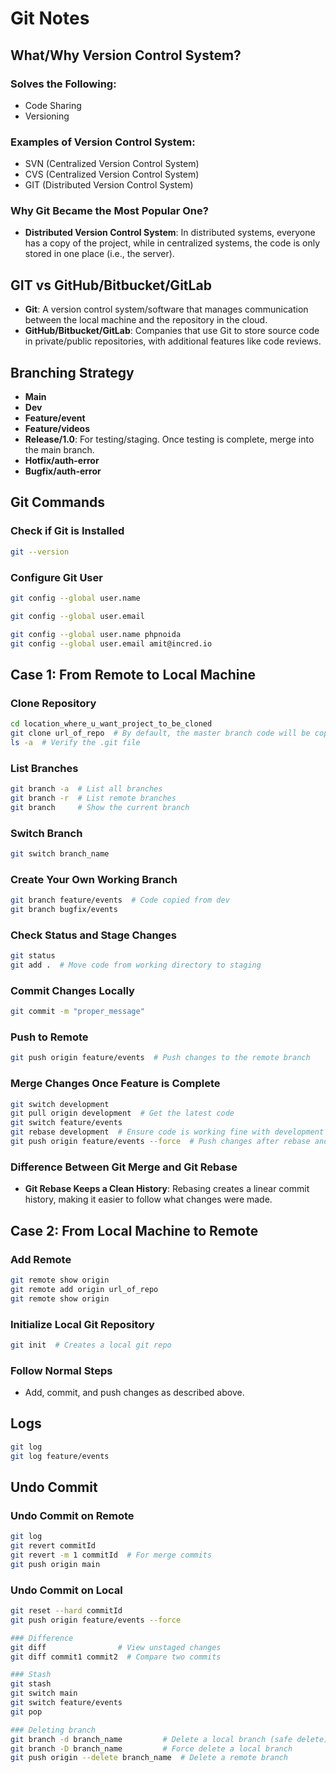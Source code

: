 # Git Notes

## What/Why Version Control System?

### Solves the Following:
- Code Sharing
- Versioning

### Examples of Version Control System:
- SVN (Centralized Version Control System)
- CVS (Centralized Version Control System)
- GIT (Distributed Version Control System)

### Why Git Became the Most Popular One?
- **Distributed Version Control System**: In distributed systems, everyone has a copy of the project, while in centralized systems, the code is only stored in one place (i.e., the server).

## GIT vs GitHub/Bitbucket/GitLab

- **Git**: A version control system/software that manages communication between the local machine and the repository in the cloud.
- **GitHub/Bitbucket/GitLab**: Companies that use Git to store source code in private/public repositories, with additional features like code reviews.

## Branching Strategy
- **Main**
- **Dev**
- **Feature/event**
- **Feature/videos**
- **Release/1.0**: For testing/staging. Once testing is complete, merge into the main branch.
- **Hotfix/auth-error**
- **Bugfix/auth-error**

## Git Commands

### Check if Git is Installed
```bash
git --version
```

### Configure Git User
```bash
git config --global user.name

git config --global user.email

git config --global user.name phpnoida
git config --global user.email amit@incred.io
```

## Case 1: From Remote to Local Machine

### Clone Repository
```bash
cd location_where_u_want_project_to_be_cloned
git clone url_of_repo  # By default, the master branch code will be copied
ls -a  # Verify the .git file
```

### List Branches
```bash
git branch -a  # List all branches
git branch -r  # List remote branches
git branch     # Show the current branch
```

### Switch Branch
```bash
git switch branch_name
```

### Create Your Own Working Branch
```bash
git branch feature/events  # Code copied from dev
git branch bugfix/events
```

### Check Status and Stage Changes
```bash
git status
git add .  # Move code from working directory to staging
```

### Commit Changes Locally
```bash
git commit -m "proper_message"
```

### Push to Remote
```bash
git push origin feature/events  # Push changes to the remote branch
```

### Merge Changes Once Feature is Complete
```bash
git switch development
git pull origin development  # Get the latest code
git switch feature/events
git rebase development  # Ensure code is working fine with development branch code
git push origin feature/events --force  # Push changes after rebase and raise PR
```

### Difference Between Git Merge and Git Rebase
- **Git Rebase Keeps a Clean History**: Rebasing creates a linear commit history, making it easier to follow what changes were made.

## Case 2: From Local Machine to Remote

### Add Remote
```bash
git remote show origin
git remote add origin url_of_repo
git remote show origin
```

### Initialize Local Git Repository
```bash
git init  # Creates a local git repo
```

### Follow Normal Steps
- Add, commit, and push changes as described above.

## Logs
```bash
git log
git log feature/events
```

## Undo Commit

### Undo Commit on Remote
```bash
git log
git revert commitId
git revert -m 1 commitId  # For merge commits
git push origin main
```

### Undo Commit on Local
```bash
git reset --hard commitId
git push origin feature/events --force

### Difference
git diff                # View unstaged changes
git diff commit1 commit2  # Compare two commits

### Stash
git stash
git switch main
git switch feature/events
git pop

### Deleting branch
git branch -d branch_name         # Delete a local branch (safe delete)
git branch -D branch_name         # Force delete a local branch
git push origin --delete branch_name  # Delete a remote branch

